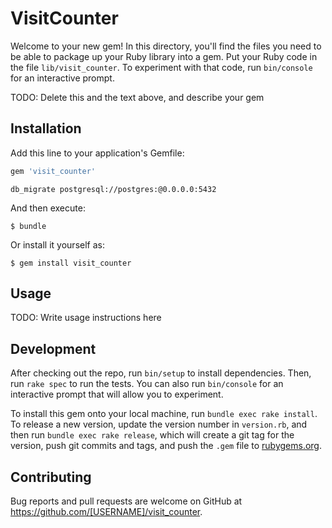 # VisitCounter

Welcome to your new gem! In this directory, you'll find the files you need to be able to package up your Ruby library into a gem. Put your Ruby code in the file `lib/visit_counter`. To experiment with that code, run `bin/console` for an interactive prompt.

TODO: Delete this and the text above, and describe your gem

## Installation

Add this line to your application's Gemfile:

```ruby
gem 'visit_counter'
```

`db_migrate postgresql://postgres:@0.0.0.0:5432`

And then execute:

    $ bundle

Or install it yourself as:

    $ gem install visit_counter

## Usage

TODO: Write usage instructions here

## Development

After checking out the repo, run `bin/setup` to install dependencies. Then, run `rake spec` to run the tests. You can also run `bin/console` for an interactive prompt that will allow you to experiment.

To install this gem onto your local machine, run `bundle exec rake install`. To release a new version, update the version number in `version.rb`, and then run `bundle exec rake release`, which will create a git tag for the version, push git commits and tags, and push the `.gem` file to [rubygems.org](https://rubygems.org).

## Contributing

Bug reports and pull requests are welcome on GitHub at https://github.com/[USERNAME]/visit_counter.
